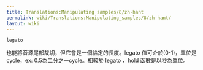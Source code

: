 ```yaml
---
title: Translations:Manipulating samples/8/zh-hant
permalink: wiki/Translations:Manipulating_samples/8/zh-hant/
layout: wiki
---
```


``` Haskell
legato
```

也能將音源尾部裁切，但它會是一個給定的長度。legato
值可介於(0-1)，單位是cycle，ex: 0.5為二分之一cycle。相較於 legato ，hold
函數是以秒為單位。
